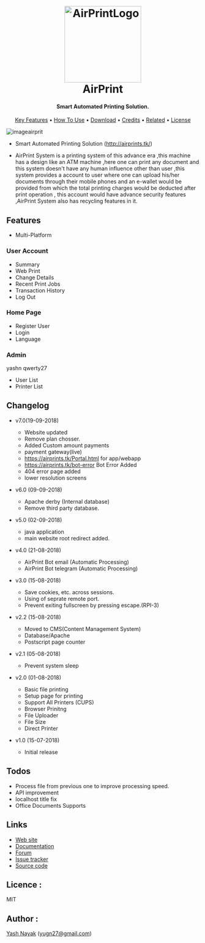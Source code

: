 
<h1 align="center">
  <br>
  <a href="https://airprints.tk"><img src="https://raw.githubusercontent.com/yugn27/AirPrint/master/Images/AirPrint.png?token=AWDf1VVEBkGRYT6l4PrcF8gBS2i1gM3rks5bq3aTwA%3D%3D" alt="AirPrintLogo" width="200"></a>
  <br>
  AirPrint
  <br>
</h1>

<h4 align="center">Smart Automated Printing Solution</a>.</h4>


<p align="center">
  <a href="#key-features">Key Features</a> •
  <a href="#how-to-use">How To Use</a> •
  <a href="#download">Download</a> •
  <a href="#credits">Credits</a> •
  <a href="#related">Related</a> •
  <a href="#license">License</a>
</p>



![imageairprit](https://raw.githubusercontent.com/yugn27/AirPrint/master/Images/03.png?token=AWDf1bY755ayndnduZ8g8HL2j8CDnTjSks5bqyEuwA%3D%3D)




     
- Smart Automated Printing Solution (http://airprints.tk/)

- AirPrint System is a printing system of this advance era ,this machine has a design like an ATM machine ,here one can print any document and this system doesn't have any human influence other than user ,this system provides a account to user where one can upload his/her documents through their mobile phones and an e-wallet would be provided from which the total printing charges would be deducted after print operation , this account would have advance security features ,AirPrint System also has recycling features in it.

## Features

- Multi-Platform

### User Account
- Summary
- Web Print
- Change Details
- Recent Print Jobs
- Transaction History
- Log Out


### Home Page
- Register User
- Login
- Language


### Admin
yashn
qwerty27
- User List
- Printer List 



## Changelog

- v7.0(19-09-2018)
  	- Website updated
  	- Remove plan chosser.
	- Added Custom amount payments
	- payment gateway(live)
	- https://airprints.tk/Portal.html for app/webapp
	- https://airprints.tk/bot-error Bot Error Added
	- 404 error page added
	- lower resolution screens


- v6.0 (09-09-2018)
  	- Apache derby (Internal database)
  	- Remove third party database.

- v5.0 (02-09-2018)
 	 - java application
  	 - main website root redirect added.
	 
- v4.0 (21-08-2018)
 	 - AirPrint Bot email (Automatic Processing)
  	 - AirPrint Bot telegram (Automatic Processing)

- v3.0 (15-08-2018)
  	 - Save cookies, etc. across sessions.
 	 - Using of seprate remote port.
 	 - Prevent exiting fullscreen by pressing escape.(RPI-3)

- v2.2 (15-08-2018)
 	 - Moved to CMS(Content Management System)
	 - Database/Apache
	 - Postscript page counter
  
- v2.1 (05-08-2018)
	- Prevent system sleep
  
- v2.0 (01-08-2018)
	- Basic file printing
	- Setup page for printing
	- Support All Printers (CUPS)
	- Browser Prinitng
	- File Uploader
	- File Size
	- Direct Printer
  
- v1.0 (15-07-2018)
	- Initial release
	
	
	
## Todos
+ Process file from previous one to improve processing speed.
+ API improvement
+ localhost title fix
+ Office Documents Supports

## Links

* [Web site](http://airprints.tk)
* [Documentation](https://github.com/yugn27/AirPrint)
* [Forum](https://airprints.tk/support.html)
* [Issue tracker](https://github.com/yugn27/AirPrint/issues)
* [Source code](https://github.com/yugn27/AirPrint)


## Licence : 

MIT

## Author : 

[Yash Nayak](http://yashnayak.tk) (yugn27@gmail.com)
